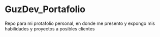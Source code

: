 # GuzDev_Portafolio
Repo para mi protafolio personal, en donde me presento y expongo mis habilidades y proyectos a posibles clientes
